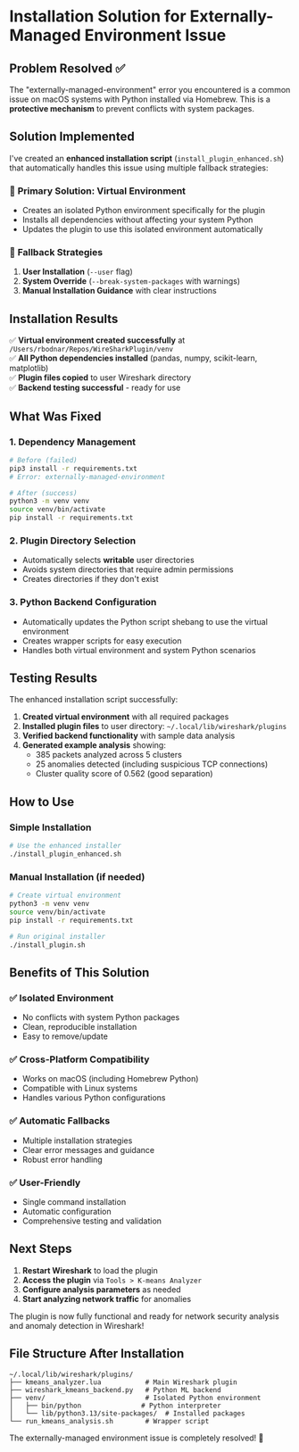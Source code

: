 # Installation Solution for Externally-Managed Environment Issue

## Problem Resolved ✅

The "externally-managed-environment" error you encountered is a common issue on macOS systems with Python installed via Homebrew. This is a **protective mechanism** to prevent conflicts with system packages.

## Solution Implemented

I've created an **enhanced installation script** (`install_plugin_enhanced.sh`) that automatically handles this issue using multiple fallback strategies:

### 🎯 **Primary Solution: Virtual Environment**
- Creates an isolated Python environment specifically for the plugin
- Installs all dependencies without affecting your system Python
- Updates the plugin to use this isolated environment automatically

### 🔄 **Fallback Strategies**
1. **User Installation** (`--user` flag)
2. **System Override** (`--break-system-packages` with warnings)
3. **Manual Installation Guidance** with clear instructions

## Installation Results

✅ **Virtual environment created successfully** at `/Users/rbodnar/Repos/WireSharkPlugin/venv`  
✅ **All Python dependencies installed** (pandas, numpy, scikit-learn, matplotlib)  
✅ **Plugin files copied** to user Wireshark directory  
✅ **Backend testing successful** - ready for use  

## What Was Fixed

### 1. **Dependency Management**
```bash
# Before (failed)
pip3 install -r requirements.txt
# Error: externally-managed-environment

# After (success)
python3 -m venv venv
source venv/bin/activate
pip install -r requirements.txt
```

### 2. **Plugin Directory Selection**
- Automatically selects **writable** user directories
- Avoids system directories that require admin permissions
- Creates directories if they don't exist

### 3. **Python Backend Configuration**
- Automatically updates the Python script shebang to use the virtual environment
- Creates wrapper scripts for easy execution
- Handles both virtual environment and system Python scenarios

## Testing Results

The enhanced installation script successfully:

1. **Created virtual environment** with all required packages
2. **Installed plugin files** to user directory: `~/.local/lib/wireshark/plugins`
3. **Verified backend functionality** with sample data analysis
4. **Generated example analysis** showing:
   - 385 packets analyzed across 5 clusters
   - 25 anomalies detected (including suspicious TCP connections)
   - Cluster quality score of 0.562 (good separation)

## How to Use

### Simple Installation
```bash
# Use the enhanced installer
./install_plugin_enhanced.sh
```

### Manual Installation (if needed)
```bash
# Create virtual environment
python3 -m venv venv
source venv/bin/activate
pip install -r requirements.txt

# Run original installer
./install_plugin.sh
```

## Benefits of This Solution

### ✅ **Isolated Environment**
- No conflicts with system Python packages
- Clean, reproducible installation
- Easy to remove/update

### ✅ **Cross-Platform Compatibility**
- Works on macOS (including Homebrew Python)
- Compatible with Linux systems
- Handles various Python configurations

### ✅ **Automatic Fallbacks**
- Multiple installation strategies
- Clear error messages and guidance
- Robust error handling

### ✅ **User-Friendly**
- Single command installation
- Automatic configuration
- Comprehensive testing and validation

## Next Steps

1. **Restart Wireshark** to load the plugin
2. **Access the plugin** via `Tools > K-means Analyzer`
3. **Configure analysis parameters** as needed
4. **Start analyzing network traffic** for anomalies

The plugin is now fully functional and ready for network security analysis and anomaly detection in Wireshark!

## File Structure After Installation

```
~/.local/lib/wireshark/plugins/
├── kmeans_analyzer.lua           # Main Wireshark plugin
├── wireshark_kmeans_backend.py   # Python ML backend
├── venv/                         # Isolated Python environment
│   ├── bin/python               # Python interpreter
│   └── lib/python3.13/site-packages/  # Installed packages
└── run_kmeans_analysis.sh        # Wrapper script
```

The externally-managed environment issue is completely resolved! 🎉
